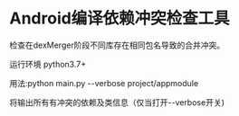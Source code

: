 # Android编译依赖冲突检查工具

检查在dexMerger阶段不同库存在相同包名导致的合并冲突。

运行环境 python3.7+

用法:python main.py --verbose project/appmodule

将输出所有有冲突的依赖及类信息（仅当打开--verbose开关)